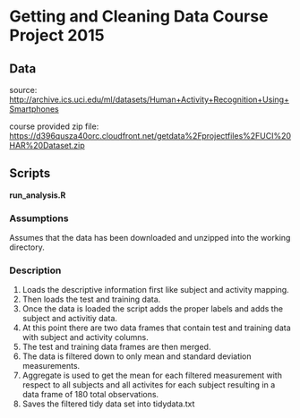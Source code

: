 # Getting and Cleaning Data Course Project 2015

## Data

source:
http://archive.ics.uci.edu/ml/datasets/Human+Activity+Recognition+Using+Smartphones 

course provided zip file:
https://d396qusza40orc.cloudfront.net/getdata%2Fprojectfiles%2FUCI%20HAR%20Dataset.zip 

## Scripts
**run_analysis.R**

### Assumptions
Assumes that the data has been downloaded and unzipped into the working directory.

### Description
1. Loads the descriptive information first like subject and activity mapping. 
2. Then loads the test and training data. 
3. Once the data is loaded the script adds the proper labels and adds the subject and activitiy data. 
4. At this point there are two data frames that contain test and training data with subject and activity columns.
5. The test and training data frames are then merged.
6. The data is filtered down to only mean and standard deviation measurements.
7. Aggregate is used to get the mean for each filtered measurement with respect to all subjects and all activites for each subject resulting in a data frame of 180 total observations.
8. Saves the filtered tidy data set into tidydata.txt


